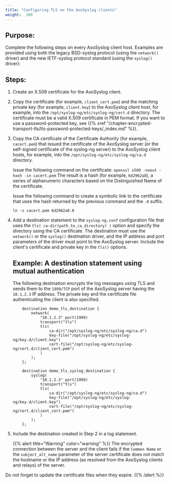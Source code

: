 ```yaml
---
title: "Configuring TLS on the AxoSyslog clients"
weight:  100
---
```

<!-- DISCLAIMER: This file is based on the syslog-ng Open Source Edition documentation https://github.com/balabit/syslog-ng-ose-guides/commit/2f4a52ee61d1ea9ad27cb4f3168b95408fddfdf2 and is used under the terms of The syslog-ng Open Source Edition Documentation License. The file has been modified by Axoflow. -->


## Purpose:

Complete the following steps on every AxoSyslog client host. Examples are provided using both the legacy BSD-syslog protocol (using the `network()` driver) and the new IETF-syslog protocol standard (using the `syslog()` driver):



## Steps:

1.  Create an X.509 certificate for the AxoSyslog client.

2.  Copy the certificate (for example, `client_cert.pem`) and the matching private key (for example, `client.key`) to the AxoSyslog client host, for example, into the `/opt/syslog-ng/etc/syslog-ng/cert.d` directory. The certificate must be a valid X.509 certificate in PEM format. If you want to use a password-protected key, see {{% xref "/chapter-encrypted-transport-tls/tls-password-protected-keys/_index.md" %}}.

3.  Copy the CA certificate of the Certificate Authority (for example, `cacert.pem`) that issued the certificate of the AxoSyslog server (or the self-signed certificate of the syslog-ng server) to the AxoSyslog client hosts, for example, into the `/opt/syslog-ng/etc/syslog-ng/ca.d` directory.
    
    Issue the following command on the certificate: `openssl x509 -noout -hash -in cacert.pem` The result is a hash (for example, `6d2962a8`), a series of alphanumeric characters based on the Distinguished Name of the certificate.
    
    Issue the following command to create a symbolic link to the certificate that uses the hash returned by the previous command and the `.0` suffix.
    
    `ln -s cacert.pem 6d2962a8.0`

4.  Add a destination statement to the `syslog-ng.conf` configuration file that uses the `tls( ca-dir(path_to_ca_directory) )` option and specify the directory using the CA certificate. The destination must use the `network()` or the `syslog()` destination driver, and the IP address and port parameters of the driver must point to the AxoSyslog server. Include the client's certificate and private key in the `tls()` options.
    
    
    ## Example: A destination statement using mutual authentication
    
    The following destination encrypts the log messages using TLS and sends them to the `1999/TCP` port of the AxoSyslog server having the `10.1.2.3` IP address. The private key and the certificate file authenticating the client is also specified.
    
    ```shell
        destination demo_tls_destination {
            network(
                "10.1.2.3" port(1999)
                transport("tls")
                tls(
                    ca-dir("/opt/syslog-ng/etc/syslog-ng/ca.d")
                    key-file("/opt/syslog-ng/etc/syslog-ng/key.d/client.key")
                    cert-file("/opt/syslog-ng/etc/syslog-ng/cert.d/client_cert.pem")
                )
            );
        };
    ```
    
    ```shell
        destination demo_tls_syslog_destination {
            syslog(
                "10.1.2.3" port(1999)
                transport("tls")
                tls(
                    ca-dir("/opt/syslog-ng/etc/syslog-ng/ca.d")
                    key-file("/opt/syslog-ng/etc/syslog-ng/key.d/client.key")
                    cert-file("/opt/syslog-ng/etc/syslog-ng/cert.d/client_cert.pem")
                )
            ); 
        };
    ```
    

5.  Include the destination created in Step 2 in a log statement.
    
    {{% alert title="Warning" color="warning" %}}
The encrypted connection between the server and the client fails if the `Common Name` or the `subject_alt_name` parameter of the server certificate does not match the hostname or the IP address (as resolved from the AxoSyslog clients and relays) of the server.
    
Do not forget to update the certificate files when they expire.
    {{% /alert %}}

